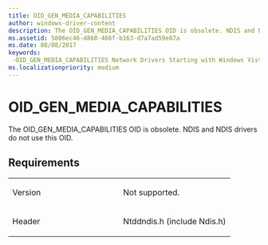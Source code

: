```yaml
---
title: OID_GEN_MEDIA_CAPABILITIES
author: windows-driver-content
description: The OID_GEN_MEDIA_CAPABILITIES OID is obsolete. NDIS and NDIS drivers do not use this OID.
ms.assetid: 5806ec46-d860-466f-b163-d7a7ad59e87a
ms.date: 08/08/2017
keywords: 
 -OID_GEN_MEDIA_CAPABILITIES Network Drivers Starting with Windows Vista
ms.localizationpriority: medium
---
```


# OID\_GEN\_MEDIA\_CAPABILITIES


The OID\_GEN\_MEDIA\_CAPABILITIES OID is obsolete. NDIS and NDIS drivers do not use this OID.

Requirements
------------

<table>
<colgroup>
<col width="50%" />
<col width="50%" />
</colgroup>
<tbody>
<tr class="odd">
<td><p>Version</p></td>
<td><p>Not supported.</p></td>
</tr>
<tr class="even">
<td><p>Header</p></td>
<td>Ntddndis.h (include Ndis.h)</td>
</tr>
</tbody>
</table>

 

 





